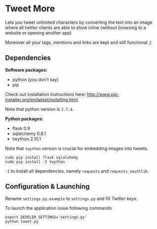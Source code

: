 Tweet More
==========

Lets you tweet unlimited characters by converting the text into an image where all twitter clients are able to show inline (without browsing to a website or opening another app)

Moreover all your tags, mentions and links are kept and still functional ;)

Dependencies
------------

**Software packages:**

* python (you don't say)
* pip

Check out installation instructions here: http://www.pip-installer.org/en/latest/installing.html

Note that python version is `2.7.4`.

**Python packages:**

* flask 0.9
* sqlalchemy 0.8.1
* twython 2.10.1

Note that `twython` version is crucial for embedding images into tweets. 

```
sudo pip install flask sqlalchemy
sudo pip install -I twython
```

`-I` to install all dependencies, namely `requests` and `requests_oauthlib`.

Configuration & Launching
-------------------------

Rename `settings.py.example` to `settings.py` and fill *Twitter keys*.

To launch the application issue following commands

```
export DEDELER_SETTINGS='settings.py'
python tweet.py
```